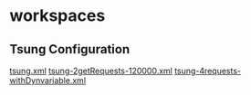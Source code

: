 # workspaces

## Tsung Configuration
  [tsung.xml](tsung.xml)
  [tsung-2getRequests-120000.xml](tsung-2getRequests-120000.xml)
  [tsung-4requests-withDynvariable.xml](tsung-4requests-withDynvariable.xml)
  
